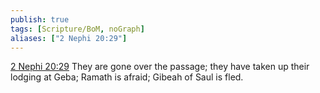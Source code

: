 ```yaml
---
publish: true
tags: [Scripture/BoM, noGraph]
aliases: ["2 Nephi 20:29"]
---
```

[2 Nephi 20:29](https://churchofjesuschrist.org/study/scriptures/bofm/2-ne/20?lang=eng&id=p29#p29) They are gone over the passage; they have taken up their lodging at Geba; Ramath is afraid; Gibeah of Saul is fled.
